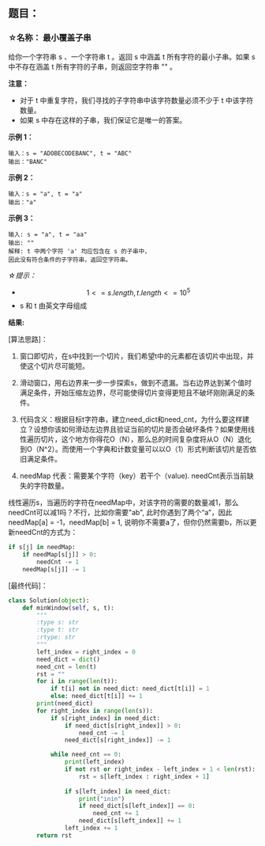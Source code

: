 ## 题目：
### ☆名称： 最小覆盖子串
给你一个字符串 s 、一个字符串 t 。返回 s 中涵盖 t 所有字符的最小子串。如果 s 中不存在涵盖 t 所有字符的子串，则返回空字符串 "" 。

**注意：**
- 对于 t 中重复字符，我们寻找的子字符串中该字符数量必须不少于 t 中该字符数量。
- 如果 s 中存在这样的子串，我们保证它是唯一的答案。

**示例 1：**

```
输入：s = "ADOBECODEBANC", t = "ABC"
输出："BANC"
```
**示例 2：**
```
输入：s = "a", t = "a"
输出："a"
```
**示例 3：**
```
输入: s = "a", t = "aa"
输出: ""
解释: t 中两个字符 'a' 均应包含在 s 的子串中，
因此没有符合条件的子字符串，返回空字符串。
```

*☆提示：*
- $$1 <= s.length, t.length <= 10^5$$
- s 和 t 由英文字母组成

**结果:**

[算法思路]：
1. 窗口即切片，在s中找到一个切片，我们希望t中的元素都在该切片中出现，并使这个切片尽可能短。

2. 滑动窗口，用右边界来一步一步探索s，做到不遗漏。当右边界达到某个值时满足条件，开始压缩左边界，尽可能使得切片变得更短且不破坏刚刚满足的条件。

3. 代码含义：根据目标t字符串，建立need_dict和need_cnt，为什么要这样建立？设想你该如何滑动左边界且验证当前的切片是否会破坏条件？如果使用线性遍历切片，这个地方你得花O（N），那么总的时间复杂度将从O（N）退化到O（N^2）。而使用一个字典和计数变量可以以O（1）形式判断该切片是否依旧满足条件。

4. needMap 代表：需要某个字符（key）若干个（value). needCnt表示当前缺失的字符数量。

线性遍历s，当遍历的字符在needMap中，对该字符的需要的数量减1，那么needCnt可以减1吗？不行，比如你需要"ab", 此时你遇到了两个“a”，因此needMap[a] = -1，needMap[b] = 1, 说明你不需要a了，但你仍然需要b，所以更新needCnt的方式为：
```python
if s[j] in needMap:
    if needMap[s[j]] > 0:
        needCnt -= 1
    needMap[s[j]] -= 1
```


[最终代码]：
```python
class Solution(object):
    def minWindow(self, s, t):
        """
        :type s: str
        :type t: str
        :rtype: str
        """
        left_index = right_index = 0 
        need_dict = dict()
        need_cnt = len(t)
        rst = ""
        for i in range(len(t)):
            if t[i] not in need_dict: need_dict[t[i]] = 1
            else: need_dict[t[i]] += 1
        print(need_dict)
        for right_index in range(len(s)):
            if s[right_index] in need_dict:
                if need_dict[s[right_index]] > 0:
                    need_cnt -= 1
                need_dict[s[right_index]] -= 1

            while need_cnt == 0:
                print(left_index)
                if not rst or right_index - left_index + 1 < len(rst):
                    rst = s[left_index : right_index + 1]
                
                if s[left_index] in need_dict:
                    print("inin")
                    if need_dict[s[left_index]] == 0:
                        need_cnt += 1
                    need_dict[s[left_index]] += 1
                left_index += 1
        return rst
```